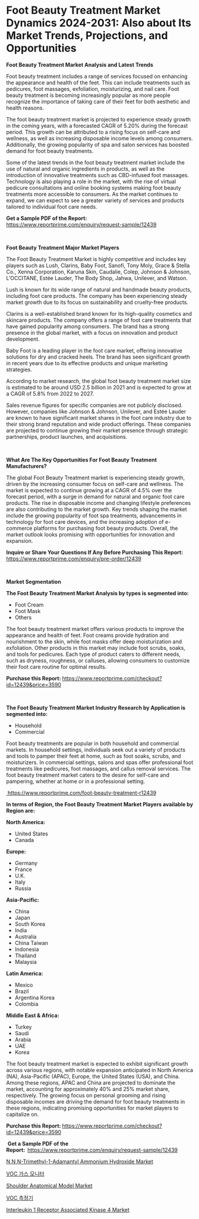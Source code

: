 <p><h1>Foot Beauty Treatment Market Dynamics 2024-2031: Also about Its Market Trends, Projections, and Opportunities</h1></p><p><strong>Foot Beauty Treatment Market Analysis and Latest Trends</strong></p>
<p><p>Foot beauty treatment includes a range of services focused on enhancing the appearance and health of the feet. This can include treatments such as pedicures, foot massages, exfoliation, moisturizing, and nail care. Foot beauty treatment is becoming increasingly popular as more people recognize the importance of taking care of their feet for both aesthetic and health reasons.</p><p>The foot beauty treatment market is projected to experience steady growth in the coming years, with a forecasted CAGR of 5.20% during the forecast period. This growth can be attributed to a rising focus on self-care and wellness, as well as increasing disposable income levels among consumers. Additionally, the growing popularity of spa and salon services has boosted demand for foot beauty treatments.</p><p>Some of the latest trends in the foot beauty treatment market include the use of natural and organic ingredients in products, as well as the introduction of innovative treatments such as CBD-infused foot massages. Technology is also playing a role in the market, with the rise of virtual pedicure consultations and online booking systems making foot beauty treatments more accessible to consumers. As the market continues to expand, we can expect to see a greater variety of services and products tailored to individual foot care needs.</p></p>
<p><strong>Get a Sample PDF of the Report:&nbsp;</strong> <a href="https://www.reportprime.com/enquiry/request-sample/12439">https://www.reportprime.com/enquiry/request-sample/12439</a></p>
<p>&nbsp;</p>
<p><strong>Foot Beauty Treatment Major Market Players</strong></p>
<p><p>The Foot Beauty Treatment Market is highly competitive and includes key players such as Lush, Clarins, Baby Foot, Sanofi, Tony Moly, Grace & Stella Co., Xenna Corporation, Karuna Skin, Caudalie, Colep, Johnson & Johnson, L'OCCITANE, Estée Lauder, The Body Shop, Jahwa, Unilever, and Watson.</p><p>Lush is known for its wide range of natural and handmade beauty products, including foot care products. The company has been experiencing steady market growth due to its focus on sustainability and cruelty-free products.</p><p>Clarins is a well-established brand known for its high-quality cosmetics and skincare products. The company offers a range of foot care treatments that have gained popularity among consumers. The brand has a strong presence in the global market, with a focus on innovation and product development.</p><p>Baby Foot is a leading player in the foot care market, offering innovative solutions for dry and cracked heels. The brand has seen significant growth in recent years due to its effective products and unique marketing strategies.</p><p>According to market research, the global foot beauty treatment market size is estimated to be around USD 2.5 billion in 2021 and is expected to grow at a CAGR of 5.8% from 2022 to 2027.</p><p>Sales revenue figures for specific companies are not publicly disclosed. However, companies like Johnson & Johnson, Unilever, and Estée Lauder are known to have significant market shares in the foot care industry due to their strong brand reputation and wide product offerings. These companies are projected to continue growing their market presence through strategic partnerships, product launches, and acquisitions.</p></p>
<p>&nbsp;</p>
<p><strong>What Are The Key Opportunities For Foot Beauty Treatment Manufacturers?</strong></p>
<p><p>The global Foot Beauty Treatment market is experiencing steady growth, driven by the increasing consumer focus on self-care and wellness. The market is expected to continue growing at a CAGR of 4.5% over the forecast period, with a surge in demand for natural and organic foot care products. The rise in disposable income and changing lifestyle preferences are also contributing to the market growth. Key trends shaping the market include the growing popularity of foot spa treatments, advancements in technology for foot care devices, and the increasing adoption of e-commerce platforms for purchasing foot beauty products. Overall, the market outlook looks promising with opportunities for innovation and expansion.</p></p>
<p><strong>Inquire or Share Your Questions If Any Before Purchasing This Report:</strong> <a href="https://www.reportprime.com/enquiry/pre-order/12439">https://www.reportprime.com/enquiry/pre-order/12439</a></p>
<p>&nbsp;</p>
<p><strong>Market Segmentation</strong></p>
<p><strong>The Foot Beauty Treatment Market Analysis by types is segmented into:</strong></p>
<p><ul><li>Foot Cream</li><li>Foot Mask</li><li>Others</li></ul></p>
<p><p>The foot beauty treatment market offers various products to improve the appearance and health of feet. Foot creams provide hydration and nourishment to the skin, while foot masks offer deep moisturization and exfoliation. Other products in this market may include foot scrubs, soaks, and tools for pedicures. Each type of product caters to different needs, such as dryness, roughness, or calluses, allowing consumers to customize their foot care routine for optimal results.</p></p>
<p><strong>Purchase this Report:&nbsp;</strong><a href="https://www.reportprime.com/checkout?id=12439&price=3590">https://www.reportprime.com/checkout?id=12439&price=3590</a></p>
<p>&nbsp;</p>
<p><strong>The Foot Beauty Treatment Market Industry Research by Application is segmented into:</strong></p>
<p><ul><li>Household</li><li>Commercial</li></ul></p>
<p><p>Foot beauty treatments are popular in both household and commercial markets. In household settings, individuals seek out a variety of products and tools to pamper their feet at home, such as foot soaks, scrubs, and moisturizers. In commercial settings, salons and spas offer professional foot treatments like pedicures, foot massages, and callus removal services. The foot beauty treatment market caters to the desire for self-care and pampering, whether at home or in a professional setting.</p></p>
<p><a href="https://www.reportprime.com/foot-beauty-treatment-r12439">&nbsp;https://www.reportprime.com/foot-beauty-treatment-r12439</a></p>
<p><strong>In terms of Region, the Foot Beauty Treatment Market Players available by Region are:</strong></p>
<p>
    <p> <strong> North America: </strong>
        <ul>
            <li>United States</li>
            <li>Canada</li>
        </ul>
        </p> 
    <p> <strong> Europe: </strong>
        <ul>
            <li>Germany</li>
            <li>France</li>
            <li>U.K.</li>
            <li>Italy</li>
            <li>Russia</li>
        </ul>
        </p> 
    <p> <strong> Asia-Pacific: </strong>
        <ul>
            <li>China</li>
            <li>Japan</li>
            <li>South Korea</li>
            <li>India</li>
            <li>Australia</li>
            <li>China Taiwan</li>
            <li>Indonesia</li>
            <li>Thailand</li>
            <li>Malaysia</li>
        </ul>
        </p> 
    <p> <strong> Latin America: </strong>
        <ul>
            <li>Mexico</li>
            <li>Brazil</li>
            <li>Argentina Korea</li>
            <li>Colombia</li>
        </ul>
        </p> 
    <p> <strong> Middle East & Africa: </strong>
        <ul>
            <li>Turkey</li>
            <li>Saudi</li>
            <li>Arabia</li>
            <li>UAE</li>
            <li>Korea</li>
        </ul>
    </p>
    </p>
<p><p>The foot beauty treatment market is expected to exhibit significant growth across various regions, with notable expansion anticipated in North America (NA), Asia-Pacific (APAC), Europe, the United States (USA), and China. Among these regions, APAC and China are projected to dominate the market, accounting for approximately 40% and 25% market share, respectively. The growing focus on personal grooming and rising disposable incomes are driving the demand for foot beauty treatments in these regions, indicating promising opportunities for market players to capitalize on.</p></p>
<p><strong>Purchase this Report: </strong><a href="https://www.reportprime.com/checkout?id=12439&price=3590">https://www.reportprime.com/checkout?id=12439&price=3590</a></p>
<p>&nbsp;<strong>Get a Sample PDF of the Report:&nbsp;&nbsp;</strong><a href="https://www.reportprime.com/enquiry/request-sample/12439">https://www.reportprime.com/enquiry/request-sample/12439</a></p>
<p><strong></strong></p>
<p><p><a href="https://medium.com/@hesterorn/global-n-n-n-trimethyl-1-adamantyl-ammonium-hydroxide-market-sector-types-applications-market-151f08406b19">N,N,N-Trimethyl-1-Adamantyl Ammonium Hydroxide Market</a></p><p><a href="https://medium.com/@kimoanhpk64_58812/voc-%EA%B0%80%EC%8A%A4-%EB%AA%A8%EB%8B%88%ED%84%B0-%EC%8B%9C%EC%9E%A5-%EA%B8%80%EB%A1%9C%EB%B2%8C-%EB%B0%8F-%EC%A7%80%EC%97%AD-%EB%B6%84%EC%84%9D-%EC%B5%9C%EC%A2%85-%EC%82%AC%EC%9A%A9%EC%9E%90-%EC%A0%9C%ED%92%88-%EB%B0%8F-%EC%A7%80%EC%97%AD%EC%97%90-%EC%B4%88%EC%A0%90%EC%9D%84-%EB%A7%9E%EC%B6%98-%EB%B6%84%EC%84%9D-%EB%B0%8F-%EC%98%88%EC%B8%A1-2024-2031-fab4ae0f180e">VOC 가스 모니터</a></p><p><a href="https://issuu.com/reportprime-2/docs/shoulder-anatomical-model-market-size-2030.pptx">Shoulder Anatomical Model Market</a></p><p><a href="https://medium.com/@kimoanhpk64_58812/2024%EB%85%84%EB%B6%80%ED%84%B0-2031%EB%85%84%EA%B9%8C%EC%A7%80%EC%9D%98-voc-%EB%AF%B8%ED%84%B0-%EC%8B%9C%EC%9E%A5-%EC%A0%90%EC%9C%A0%EC%9C%A8-%EB%B0%8F-%EA%B2%BD%EC%9F%81-%ED%92%8D%EA%B2%BD%EC%97%90-%EB%8C%80%ED%95%9C-%ED%86%B5%EC%B0%B0%EB%A0%A5-6417b2dd6452">VOC 측정기</a></p><p><a href="https://www.linkedin.com/pulse/deep-dive-interleukin-1-receptor-associated-kinase-4-market-y3jxe">Interleukin 1 Receptor Associated Kinase 4 Market</a></p></p>